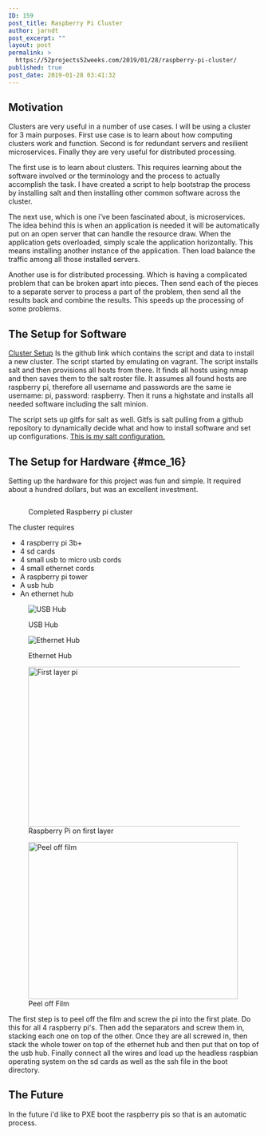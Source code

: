```yaml
---
ID: 159
post_title: Raspberry Pi Cluster
author: jarndt
post_excerpt: ""
layout: post
permalink: >
  https://52projects52weeks.com/2019/01/28/raspberry-pi-cluster/
published: true
post_date: 2019-01-28 03:41:32
---
```

<!-- wp:heading -->

## Motivation

<!-- /wp:heading -->

<!-- wp:paragraph -->

Clusters are very useful in a number of use cases. I will be using a cluster for 3 main purposes. First use case is to learn about how computing clusters work and function. Second is for redundant servers and resilient microservices. Finally they are very useful for distributed processing. 

<!-- /wp:paragraph -->

<!-- wp:paragraph -->

The first use is to learn about clusters. This requires learning about the software involved or the terminology and the process to actually accomplish the task. I have created a script to help bootstrap the process by installing salt and then installing other common software across the cluster. 

<!-- /wp:paragraph -->

<!-- wp:paragraph -->

The next use, which is one i’ve been fascinated about, is microservices. The idea behind this is when an application is needed it will be automatically put on an open server that can handle the resource draw. When the application gets overloaded, simply scale the application horizontally. This means installing another instance of the application. Then load balance the traffic among all those installed servers. 

<!-- /wp:paragraph -->

<!-- wp:paragraph -->

Another use is for distributed processing. Which is having a complicated problem that can be broken apart into pieces. Then send each of the pieces to a separate server to process a part of the problem, then send all the results back and combine the results. This speeds up the processing of some problems. 

<!-- /wp:paragraph -->

<!-- wp:heading -->

## The Setup for Software

<!-- /wp:heading -->

<!-- wp:paragraph -->

[Cluster Setup][1] Is the github link which contains the script and data to install a new cluster. The script started by emulating on vagrant. The script installs salt and then provisions all hosts from there. It finds all hosts using nmap and then saves them to the salt roster file. It assumes all found hosts are raspberry pi, therefore all username and passwords are the same ie username: pi, password: raspberry. Then it runs a highstate and installs all needed software including the salt minion.

<!-- /wp:paragraph -->

<!-- wp:paragraph -->

The script sets up gitfs for salt as well. Gitfs is salt pulling from a github repository to dynamically decide what and how to install software and set up configurations. [This is my salt configuration.][2]

<!-- /wp:paragraph -->

<!-- wp:heading -->

## The Setup for Hardware {#mce_16}

<!-- /wp:heading -->

<!-- wp:paragraph -->

Setting up the hardware for this project was fun and simple. It required about a hundred dollars, but was an excellent investment.

<!-- /wp:paragraph -->

<!-- wp:image {"id":160} --><figure class="wp-block-image">

<img src="https://i0.wp.com/52projects52weeks.com/wp-content/uploads/2019/01/IMG_20181225_225744.jpg?fit=525%2C394&ssl=1" alt="" class="wp-image-160" /><figcaption>Completed Raspberry pi cluster</figcaption></figure> <!-- /wp:image -->

<!-- wp:paragraph -->

The cluster requires 

<!-- /wp:paragraph -->

<!-- wp:list -->

*   4 raspberry pi 3b+
*   4 sd cards
*   4 small usb to micro usb cords
*   4 small ethernet cords
*   A raspberry pi tower
*   A usb hub
*   An ethernet hub

<!-- /wp:list -->

<!-- wp:image {"id":161} --><figure class="wp-block-image">

<img src="https://i0.wp.com/52projects52weeks.com/wp-content/uploads/2019/01/IMG_20181225_215500.jpg?fit=525%2C394&ssl=1" alt="USB Hub" class="wp-image-161" /><figcaption>USB Hub</figcaption></figure> <!-- /wp:image -->

<!-- wp:image {"id":162} --><figure class="wp-block-image">

<img src="https://i1.wp.com/52projects52weeks.com/wp-content/uploads/2019/01/IMG_20181225_215009.jpg?fit=525%2C394&ssl=1" alt="Ethernet Hub" class="wp-image-162" /><figcaption>Ethernet Hub</figcaption></figure> <!-- /wp:image -->

<!-- wp:image {"id":164,"align":"right","width":426,"height":320} -->

<div class="wp-block-image">
  <figure class="alignright is-resized"><img src="https://i1.wp.com/52projects52weeks.com/wp-content/uploads/2019/01/IMG_20181225_214632.jpg?fit=525%2C394&ssl=1" alt="First layer pi" class="wp-image-164" width="426" height="320" /><figcaption>Raspberry Pi on first layer</figcaption></figure>
</div>

<!-- /wp:image -->

<!-- wp:image {"id":163,"align":"left","width":420,"height":315} -->

<div class="wp-block-image">
  <figure class="alignleft is-resized"><img src="https://i1.wp.com/52projects52weeks.com/wp-content/uploads/2019/01/IMG_20181225_213547.jpg?fit=525%2C394&ssl=1" alt="Peel off film" class="wp-image-163" width="420" height="315" /><figcaption>Peel off Film</figcaption></figure>
</div>

<!-- /wp:image -->

<!-- wp:paragraph -->

The first step is to peel off the film and screw the pi into the first plate. Do this for all 4 raspberry pi's. Then add the separators and screw them in, stacking each one on top of the other. Once they are all screwed in, then stack the whole tower on top of the ethernet hub and then put that on top of the usb hub. Finally connect all the wires and load up the headless raspbian operating system on the sd cards as well as the ssh file in the boot directory.

<!-- /wp:paragraph -->

<!-- wp:paragraph -->



<!-- /wp:paragraph -->

<!-- wp:heading -->

## The Future

<!-- /wp:heading -->

<!-- wp:paragraph {"align":"left"} -->

<p style="text-align:left">
  In the future i'd like to PXE boot the raspberry pis so that is an automatic process.
</p>

<!-- /wp:paragraph -->

 [1]: https://github.com/unsupo/cluster-setup
 [2]: https://github.com/unsupo/cluster-setup-salt